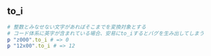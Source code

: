 ## to_i

```ruby
# 整数とみなせない文字があればそこまでを変換対象とする
# コード体系に英字が含まれている場合、安易にto_iするとバグを生み出してしまう
p "z000".to_i # => 0
p "12x00".to_i # => 12
```

